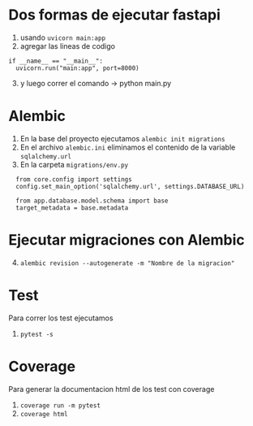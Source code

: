# Dos formas de ejecutar fastapi
  1. usando `uvicorn main:app`
  2. agregar las lineas de codigo
  ~~~
  if __name__ == "__main__":
    uvicorn.run("main:app", port=8000)
  ~~~
    
  3. y luego correr el comando -> python main.py


# Alembic
1. En la base del proyecto ejecutamos `alembic init migrations`
2. En el archivo `alembic.ini` eliminamos el contenido de la variable `sqlalchemy.url`
3. En la carpeta `migrations/env.py`

~~~
  from core.config import settings
  config.set_main_option('sqlalchemy.url', settings.DATABASE_URL)

  from app.database.model.schema import base
  target_metadata = base.metadata
~~~

# Ejecutar migraciones con Alembic
4. `alembic revision --autogenerate -m "Nombre de la migracion"` 


# Test
Para correr los test ejecutamos  
1. `pytest -s`

# Coverage
Para generar la documentacion html de los test con coverage

1. `coverage run -m pytest`
2. `coverage html`
